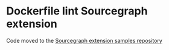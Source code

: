 # Dockerfile lint Sourcegraph extension

Code moved to the [Sourcegraph extension samples repository](https://github.com/sourcegraph/sourcegraph-extension-samples/tree/master/dockerfile-lint-extension)
